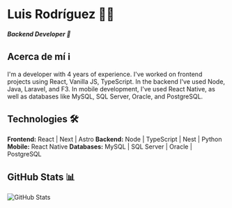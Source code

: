 # Luis Rodríguez 👨‍💻
##### Backend Developer 🤖

## Acerca de mí ℹ️
I'm a developer with 4 years of experience. I've worked on frontend projects using React, Vanilla JS, TypeScript. In the backend I've used Node, Java, Laravel, and F3. In mobile development, I've used React Native, as well as databases like MySQL, SQL Server, Oracle, and PostgreSQL.

## Technologies 🛠️ 
**Frontend:**  React | Next | Astro
**Backend:** Node | TypeScript | Nest | Python
**Mobile:** React Native
**Databases:** MySQL | SQL Server | Oracle | PostgreSQL 


## GitHub Stats 📊
![GitHub Stats](https://github-readme-stats.vercel.app/api?username=luisRodriguez21&show_icons=true&theme=radical)
